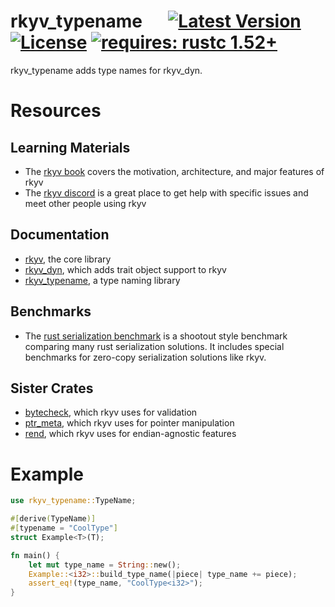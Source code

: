 # rkyv_typename &emsp; [![Latest Version]][crates.io] [![License]][license path] [![requires: rustc 1.52+]][Rust 1.52]

[Latest Version]: https://img.shields.io/crates/v/rkyv_typename.svg
[crates.io]: https://crates.io/crates/rkyv_typename
[License]: https://img.shields.io/badge/license-MIT-blue.svg
[license path]: https://github.com/rkyv/rkyv/blob/master/LICENSE
[requires: rustc 1.52+]: https://img.shields.io/badge/rustc-1.52+-lightgray.svg
[Rust 1.52]: https://blog.rust-lang.org/2021/05/06/Rust-1.52.0.html

rkyv_typename adds type names for rkyv_dyn.

# Resources

## Learning Materials

- The [rkyv book](https://rkyv.github.io/rkyv) covers the motivation, architecture, and major
  features of rkyv
- The [rkyv discord](https://discord.gg/65F6MdnbQh) is a great place to get help with specific issues and meet
  other people using rkyv

## Documentation

- [rkyv](https://docs.rs/rkyv), the core library
- [rkyv_dyn](https://docs.rs/rkyv_dyn), which adds trait object support to rkyv
- [rkyv_typename](https://docs.rs/rkyv_typename), a type naming library

## Benchmarks

- The [rust serialization benchmark](https://github.com/djkoloski/rust_serialization_benchmark) is a
  shootout style benchmark comparing many rust serialization solutions. It includes special
  benchmarks for zero-copy serialization solutions like rkyv.

## Sister Crates

- [bytecheck](https://github.com/rkyv/bytecheck), which rkyv uses for validation
- [ptr_meta](https://github.com/rkyv/ptr_meta), which rkyv uses for pointer manipulation
- [rend](https://github.com/rkyv/rend), which rkyv uses for endian-agnostic features

# Example

```rust
use rkyv_typename::TypeName;

#[derive(TypeName)]
#[typename = "CoolType"]
struct Example<T>(T);

fn main() {
    let mut type_name = String::new();
    Example::<i32>::build_type_name(|piece| type_name += piece);
    assert_eq!(type_name, "CoolType<i32>");
}
```